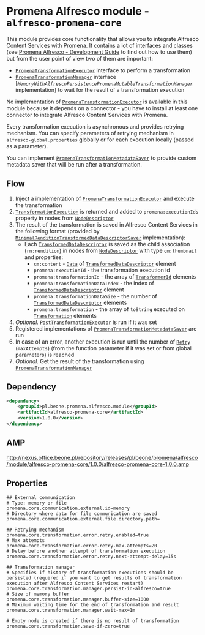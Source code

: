 # Promena Alfresco module - `alfresco-promena-core`
This module provides core functionality that allows you to integrate Alfresco Content Services with Promena. It contains a lot of interfaces and classes (see [Promena Alfresco - Development Guide](./../DEVELOPMENT-GUIDE.md) to find out how to use them) but from the user point of view two of them are important:
* [`PromenaTransformationExecutor`](./src/main/kotlin/pl/beone/promena/alfresco/module/core/contract/transformation/PromenaTransformationExecutor.kt) interface to perform a transformation
* [`PromenaTransformationManager`](./src/main/kotlin/pl/beone/promena/alfresco/module/core/contract/transformation/PromenaTransformationManager.kt) interface [[*`MemoryWithAlfrescoPersistencePromenaMutableTransformationManager`*](./src/main/kotlin/pl/beone/promena/alfresco/module/core/external/transformation/manager/MemoryWithAlfrescoPersistencePromenaMutableTransformationManager.kt) implementation] to wait for the result of a transformation execution

No implementation of [`PromenaTransformationExecutor`](./src/main/kotlin/pl/beone/promena/alfresco/module/core/contract/transformation/PromenaTransformationExecutor.kt) is available in this module because it depends on a connector - you have to install at least one connector to integrate Alfresco Content Services with Promena.

Every transformation execution is asynchronous and provides retrying mechanism. You can specify parameters of retrying mechanism in `alfresco-global.properties` globally or for each execution locally (passed as a parameter). 

You can implement [`PromenaTransformationMetadataSaver`](./src/main/kotlin/pl/beone/promena/alfresco/module/core/contract/transformation/PromenaTransformationMetadataSaver.kt) to provide custom metadata saver that will be run after a transformation.

## Flow
1. Inject a implementation of [`PromenaTransformationExecutor`](./src/main/kotlin/pl/beone/promena/alfresco/module/core/contract/transformation/PromenaTransformationExecutor.kt) and execute the transformation
2. [`TransformationExecution`](./src/main/kotlin/pl/beone/promena/alfresco/module/core/applicationmodel/transformation/TransformationExecution.kt) is returned and added to `promena:executionIds` property in nodes from [`NodeDescriptor`](./src/main/kotlin/pl/beone/promena/alfresco/module/core/applicationmodel/node/NodeDescriptor.kt)
3. The result of the transformation is saved in Alfresco Content Services in the following format (provided by [`MinimalRenditionTransformedDataDescriptorSaver`](./src/main/kotlin/pl/beone/promena/alfresco/module/core/external/node/MinimalRenditionTransformedDataDescriptorSaver.kt) implementation):
    * Each [`TransformedDataDescriptor`](https://gitlab.office.beone.pl/promena/promena/blob/master/base/promena-transformer/contract/src/main/kotlin/pl/beone/promena/transformer/contract/data/TransformedDataDescriptor.kt) is saved as the child association (`rn:rendition`) in nodes from [`NodeDescriptor`](./src/main/kotlin/pl/beone/promena/alfresco/module/core/applicationmodel/node/NodeDescriptor.kt) with type `cm:thumbnail` and properties:
        * `cm:content` - [`Data`](https://gitlab.office.beone.pl/promena/promena/blob/master/base/promena-transformer/contract/src/main/kotlin/pl/beone/promena/transformer/contract/model/data/Data.kt) of [`TransformedDataDescriptor`](https://gitlab.office.beone.pl/promena/promena/blob/master/base/promena-transformer/contract/src/main/kotlin/pl/beone/promena/transformer/contract/data/TransformedDataDescriptor.kt) element
        * `promena:executionId` - the transformation execution id
        * `promena:transformationId` - the array of [`TransformerId`](https://gitlab.office.beone.pl/promena/promena/blob/master/base/promena-transformer/contract/src/main/kotlin/pl/beone/promena/transformer/contract/transformer/TransformerId.kt) elements
        * `promena:transformationDataIndex` - the index of [`TransformedDataDescriptor`](https://gitlab.office.beone.pl/promena/promena/blob/master/base/promena-transformer/contract/src/main/kotlin/pl/beone/promena/transformer/contract/data/TransformedDataDescriptor.kt) element
        * `promena:transformationDataSize` - the number of [`TransformedDataDescriptor`](https://gitlab.office.beone.pl/promena/promena/blob/master/base/promena-transformer/contract/src/main/kotlin/pl/beone/promena/transformer/contract/data/TransformedDataDescriptor.kt) elements
        * `promena:transformation` - the array of `toString` executed on [`Transformation`](https://gitlab.office.beone.pl/promena/promena/blob/master/base/promena-transformer/contract/src/main/kotlin/pl/beone/promena/transformer/contract/transformation/Transformation.kt) elements
4. *Optional.* [`PostTransformationExecutor`](./src/main/kotlin/pl/beone/promena/alfresco/module/core/contract/transformation/PromenaTransformationExecutor.kt) is run if it was set
5. Registered implementations of [`PromenaTransformationMetadataSaver`](./src/main/kotlin/pl/beone/promena/alfresco/module/core/contract/transformation/PromenaTransformationMetadataSaver.kt) are run
4. In case of an error, another execution is run until the number of [`Retry`](./src/main/kotlin/pl/beone/promena/alfresco/module/core/applicationmodel/retry/Retry.kt) (`maxAttempts`) (from the function parameter if it was set or from global parameters) is reached
6. *Optional.* Get the result of the transformation using [`PromenaTransformationManager`](./src/main/kotlin/pl/beone/promena/alfresco/module/core/contract/transformation/PromenaTransformationManager.kt)

## Dependency
```xml
<dependency>
    <groupId>pl.beone.promena.alfresco.module</groupId>
    <artifactId>alfresco-promena-core</artifactId>
    <version>1.0.0</version>
</dependency>
```

## AMP
http://nexus.office.beone.pl/repository/releases/pl/beone/promena/alfresco/module/alfresco-promena-core/1.0.0/alfresco-promena-core-1.0.0.amp

## Properties
```properties
## External communication
# Type: memory or file
promena.core.communication.external.id=memory
# Directory where data for file communication are saved
promena.core.communication.external.file.directory.path=

## Retrying mechanism
promena.core.transformation.error.retry.enabled=true
# Max attempts
promena.core.transformation.error.retry.max-attempts=20
# Delay before another attempt of transformation execution
promena.core.transformation.error.retry.next-attempt-delay=15s

## Transformation manager
# Specifies if history of transformation executions should be persisted (required if you want to get results of transformation execution after Alfresco Content Services restart)
promena.core.transformation.manager.persist-in-alfresco=true
# Size of memory buffer
promena.core.transformation.manager.buffer-size=1000
# Maximum waiting time for the end of transformation and result 
promena.core.transformation.manager.wait-max=1m

# Empty node is created if there is no result of transformation
promena.core.transformation.save-if-zero=true
```